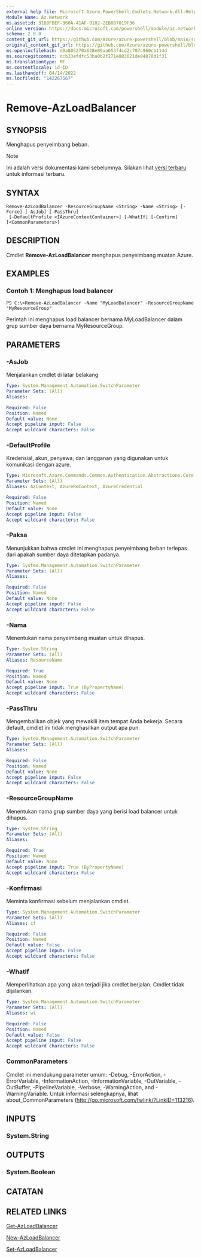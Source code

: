 ```yaml
---
external help file: Microsoft.Azure.PowerShell.Cmdlets.Network.dll-Help.xml
Module Name: Az.Network
ms.assetid: 31B0FBEF-366A-41AF-9182-2EB087019F36
online version: https://docs.microsoft.com/powershell/module/az.network/remove-azloadbalancer
schema: 2.0.0
content_git_url: https://github.com/Azure/azure-powershell/blob/main/src/Network/Network/help/Remove-AzLoadBalancer.md
original_content_git_url: https://github.com/Azure/azure-powershell/blob/main/src/Network/Network/help/Remove-AzLoadBalancer.md
ms.openlocfilehash: d0a805270a628e09aa653f4cd2c707c960cb114d
ms.sourcegitcommit: dcb33efdfc53ba0b2f271e883021de84878d1f31
ms.translationtype: MT
ms.contentlocale: id-ID
ms.lasthandoff: 04/14/2022
ms.locfileid: "142267567"
---
```

# Remove-AzLoadBalancer

## SYNOPSIS
Menghapus penyeimbang beban.

> [!NOTE]
>Ini adalah versi dokumentasi kami sebelumnya. Silakan lihat [versi terbaru](/powershell/module/az.network/remove-azloadbalancer) untuk informasi terbaru.

## SYNTAX

```
Remove-AzLoadBalancer -ResourceGroupName <String> -Name <String> [-Force] [-AsJob] [-PassThru]
 [-DefaultProfile <IAzureContextContainer>] [-WhatIf] [-Confirm] [<CommonParameters>]
```

## DESCRIPTION
Cmdlet **Remove-AzLoadBalancer** menghapus penyeimbang muatan Azure.

## EXAMPLES

### Contoh 1: Menghapus load balancer
```
PS C:\>Remove-AzLoadBalancer -Name "MyLoadBalancer" -ResourceGroupName "MyResourceGroup"
```

Perintah ini menghapus load balancer bernama MyLoadBalancer dalam grup sumber daya bernama MyResourceGroup.

## PARAMETERS

### -AsJob
Menjalankan cmdlet di latar belakang

```yaml
Type: System.Management.Automation.SwitchParameter
Parameter Sets: (All)
Aliases:

Required: False
Position: Named
Default value: None
Accept pipeline input: False
Accept wildcard characters: False
```

### -DefaultProfile
Kredensial, akun, penyewa, dan langganan yang digunakan untuk komunikasi dengan azure.

```yaml
Type: Microsoft.Azure.Commands.Common.Authentication.Abstractions.Core.IAzureContextContainer
Parameter Sets: (All)
Aliases: AzContext, AzureRmContext, AzureCredential

Required: False
Position: Named
Default value: None
Accept pipeline input: False
Accept wildcard characters: False
```

### -Paksa
Menunjukkan bahwa cmdlet ini menghapus penyeimbang beban terlepas dari apakah sumber daya ditetapkan padanya.

```yaml
Type: System.Management.Automation.SwitchParameter
Parameter Sets: (All)
Aliases:

Required: False
Position: Named
Default value: None
Accept pipeline input: False
Accept wildcard characters: False
```

### -Nama
Menentukan nama penyeimbang muatan untuk dihapus.

```yaml
Type: System.String
Parameter Sets: (All)
Aliases: ResourceName

Required: True
Position: Named
Default value: None
Accept pipeline input: True (ByPropertyName)
Accept wildcard characters: False
```

### -PassThru
Mengembalikan objek yang mewakili item tempat Anda bekerja.
Secara default, cmdlet ini tidak menghasilkan output apa pun.

```yaml
Type: System.Management.Automation.SwitchParameter
Parameter Sets: (All)
Aliases:

Required: False
Position: Named
Default value: None
Accept pipeline input: False
Accept wildcard characters: False
```

### -ResourceGroupName
Menentukan nama grup sumber daya yang berisi load balancer untuk dihapus.

```yaml
Type: System.String
Parameter Sets: (All)
Aliases:

Required: True
Position: Named
Default value: None
Accept pipeline input: True (ByPropertyName)
Accept wildcard characters: False
```

### -Konfirmasi
Meminta konfirmasi sebelum menjalankan cmdlet.

```yaml
Type: System.Management.Automation.SwitchParameter
Parameter Sets: (All)
Aliases: cf

Required: False
Position: Named
Default value: False
Accept pipeline input: False
Accept wildcard characters: False
```

### -WhatIf
Memperlihatkan apa yang akan terjadi jika cmdlet berjalan.
Cmdlet tidak dijalankan.

```yaml
Type: System.Management.Automation.SwitchParameter
Parameter Sets: (All)
Aliases: wi

Required: False
Position: Named
Default value: False
Accept pipeline input: False
Accept wildcard characters: False
```

### CommonParameters
Cmdlet ini mendukung parameter umum: -Debug, -ErrorAction, -ErrorVariable, -InformationAction, -InformationVariable, -OutVariable, -OutBuffer, -PipelineVariable, -Verbose, -WarningAction, and -WarningVariable. Untuk informasi selengkapnya, lihat about_CommonParameters (http://go.microsoft.com/fwlink/?LinkID=113216).

## INPUTS

### System.String

## OUTPUTS

### System.Boolean

## CATATAN

## RELATED LINKS

[Get-AzLoadBalancer](./Get-AzLoadBalancer.md)

[New-AzLoadBalancer](./New-AzLoadBalancer.md)

[Set-AzLoadBalancer](./Set-AzLoadBalancer.md)


